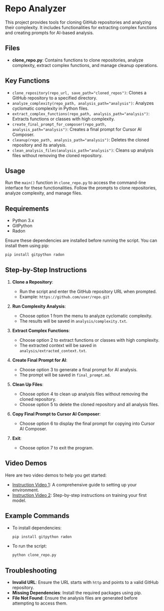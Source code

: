 
# Repo Analyzer

This project provides tools for cloning GitHub repositories and analyzing their complexity. It includes functionalities for extracting complex functions and creating prompts for AI-based analysis.

## Files

- **clone_repo.py**: Contains functions to clone repositories, analyze complexity, extract complex functions, and manage cleanup operations.

## Key Functions

- `clone_repository(repo_url, save_path="cloned_repos")`: Clones a GitHub repository to a specified directory.
- `analyze_complexity(repo_path, analysis_path="analysis")`: Analyzes cyclomatic complexity in Python files.
- `extract_complex_functions(repo_path, analysis_path="analysis")`: Extracts functions or classes with high complexity.
- `create_final_prompt_for_composer(repo_path, analysis_path="analysis")`: Creates a final prompt for Cursor AI Composer.
- `cleanup(repo_path, analysis_path="analysis")`: Deletes the cloned repository and its analysis.
- `clean_analysis_files(analysis_path="analysis")`: Cleans up analysis files without removing the cloned repository.

## Usage

Run the `main()` function in `clone_repo.py` to access the command-line interface for these functionalities. Follow the prompts to clone repositories, analyze complexity, and manage files.

## Requirements

- Python 3.x
- GitPython
- Radon

Ensure these dependencies are installed before running the script. You can install them using pip:

```bash
pip install gitpython radon
```

## Step-by-Step Instructions

1. **Clone a Repository**:
   - Run the script and enter the GitHub repository URL when prompted.
   - Example: `https://github.com/user/repo.git`

2. **Run Complexity Analysis**:
   - Choose option 1 from the menu to analyze cyclomatic complexity.
   - The results will be saved in `analysis/complexity.txt`.

3. **Extract Complex Functions**:
   - Choose option 2 to extract functions or classes with high complexity.
   - The extracted context will be saved in `analysis/extracted_context.txt`.

4. **Create Final Prompt for AI**:
   - Choose option 3 to generate a final prompt for AI analysis.
   - The prompt will be saved in `final_prompt.md`.

5. **Clean Up Files**:
   - Choose option 4 to clean up analysis files without removing the cloned repository.
   - Choose option 5 to delete the cloned repository and all analysis files.

6. **Copy Final Prompt to Cursor AI Composer**:
   - Choose option 6 to display the final prompt for copying into Cursor AI Composer.

7. **Exit**:
   - Choose option 7 to exit the program.

## Video Demos

Here are two video demos to help you get started:

- [Instruction Video 1](Instructionvid/1.mov): A comprehensive guide to setting up your environment.
- [Instruction Video 2](Instructionvid/2.mov): Step-by-step instructions on training your first model.

## Example Commands

- To install dependencies:
  ```bash
  pip install gitpython radon
  ```

- To run the script:
  ```bash
  python clone_repo.py
  ```

## Troubleshooting

- **Invalid URL**: Ensure the URL starts with `http` and points to a valid GitHub repository.
- **Missing Dependencies**: Install the required packages using pip.
- **File Not Found**: Ensure the analysis files are generated before attempting to access them. 
